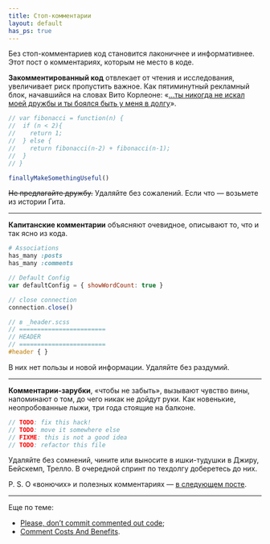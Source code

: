 ```yaml
---
title: Стоп-комментарии
layout: default
has_ps: true
---
```


Без стоп-комментариев код становится лаконичнее и информативнее. Этот пост о комментариях, которым не место в коде.

**Закомментированный код** отвлекает от чтения и исследования, увеличивает риск пропустить важное. Как пятиминутный рекламный блок, начавшийся на словах Вито Корлеоне: «[&hellip;ты никогда не искал моей дружбы и ты боялся быть у меня в долгу](https://www.youtube.com/watch?v=JXhVAjA_tdg)».

```javascript
// var fibonacci = function(n) {
//  if (n < 2){
//    return 1;
//  } else {
//    return fibonacci(n-2) + fibonacci(n-1);
//  }
// }

finallyMakeSomethingUseful()
```

<del>Не предлагайте дружбу.</del> Удаляйте без сожалений. Если что — возьмете из истории Гита.

-----------------------

**Капитанские комментарии** объясняют очевидное, описывают то, что и так ясно из кода.

```ruby
# Associations
has_many :posts
has_many :comments
```

```javascript
// Default Config
var defaultConfig = { showWordCount: true }

// close connection
connection.close()
```

```scss
// в _header.scss
// ========================
// HEADER
// ========================
#header { }
```

В них нет пользы и новой информации. Удаляйте без раздумий.

-----------------------

**Комментарии-зарубки**, «чтобы не забыть», вызывают чувство вины, напоминают о том, до чего никак не дойдут руки. Как новенькие, неопробованные лыжи, три года стоящие на балконе.

```javascript
// TODO: fix this hack!
// TODO: move it somewhere else
// FIXME: this is not a good idea
// TODO: refactor this file
```
Удаляйте без сомнений, чините или выносите в ишки-тудушки в Джиру, Бейскемп, Трелло. В очередной спринт по техдолгу доберетесь до них.

P. S. О «вонючих» и полезных комментариях — [в следующем посте](/posts/stop-comments-deodorants.html).

-----------------------

Еще по теме:

* [Please, don’t commit commented out code](https://medium.com/@kentcdodds/please-don-t-commit-commented-out-code-53d0b5b26d5f#.ptxoookg6);
* [Comment Costs And Benefits](http://c2.com/cgi/wiki?CommentCostsAndBenefits).

